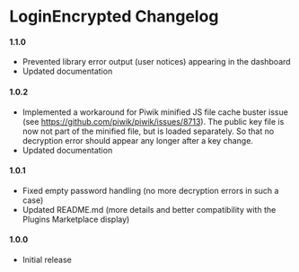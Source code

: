 # LoginEncrypted Changelog

#### 1.1.0

* Prevented library error output (user notices) appearing in the dashboard
* Updated documentation

#### 1.0.2

* Implemented a workaround for Piwik minified JS file cache buster issue (see https://github.com/piwik/piwik/issues/8713). The public key file is now not part of the minified file, but is loaded separately. So that no decryption error should appear any longer after a key change.
* Updated documentation

#### 1.0.1

* Fixed empty password handling (no more decryption errors in such a case)
* Updated README.md (more details and better compatibility with the Plugins Marketplace display)

#### 1.0.0

* Initial release
